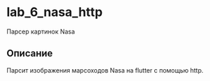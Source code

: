 # lab_6_nasa_http

Парсер картинок Nasa

## Описание

Парсит изображения марсоходов Nasa на flutter с помощью http.
